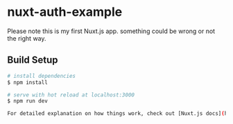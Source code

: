 # nuxt-auth-example

Please note this is my first Nuxt.js app. something could be wrong or not the right way.

## Build Setup

```bash
# install dependencies
$ npm install

# serve with hot reload at localhost:3000
$ npm run dev

For detailed explanation on how things work, check out [Nuxt.js docs](https://nuxtjs.org).
